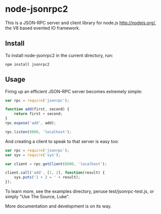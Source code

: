 # node-jsonrpc2

This is a JSON-RPC server and client library for node.js <http://nodejs.org/>,
the V8 based evented IO framework.

## Install

To install node-jsonrpc2 in the current directory, run:

    npm install jsonrpc2

## Usage

Firing up an efficient JSON-RPC server becomes extremely simple:

``` javascript
var rpc = require('jsonrpc');

function add(first, second) {
    return first + second;
}
rpc.expose('add', add);

rpc.listen(8000, 'localhost');
```

And creating a client to speak to that server is easy too:

``` javascript
var rpc = require('jsonrpc');
var sys = require('sys');

var client = rpc.getClient(8000, 'localhost');

client.call('add', [1, 2], function(result) {
    sys.puts('1 + 2 = ' + result);
});
```

To learn more, see the examples directory, peruse test/jsonrpc-test.js, or
simply "Use The Source, Luke".

More documentation and development is on its way.
